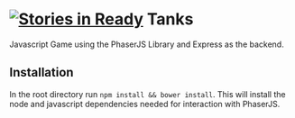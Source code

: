 [![Stories in Ready](https://badge.waffle.io/HacksOnHacks/Tanks.png?label=ready&title=Ready)](https://waffle.io/HacksOnHacks/Tanks)
Tanks
=====
Javascript Game using the PhaserJS Library and Express as the backend.

## Installation
In the root directory run `npm install && bower install`. This will install the node and javascript dependencies needed for interaction with PhaserJS.


